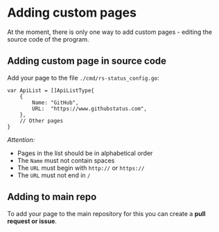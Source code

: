 # Adding custom pages
At the moment, there is only one way to add custom pages - editing the source code of the program.

## Adding custom page in source code
Add your page to the file `./cmd/rs-status_config.go`:
```
var ApiList = []ApiListType{
	{
		Name: "GitHub",
		URL:  "https://www.githubstatus.com",
	},
	// Other pages
}
```

*Attention:*
- Pages in the list should be in alphabetical order
- The `Name` must not contain spaces
- The `URL` must begin with `http://` or `https://`
- The `URL` must not end in `/`

## Adding to main repo
To add your page to the main repository for this you can create a **pull request or issue**.
